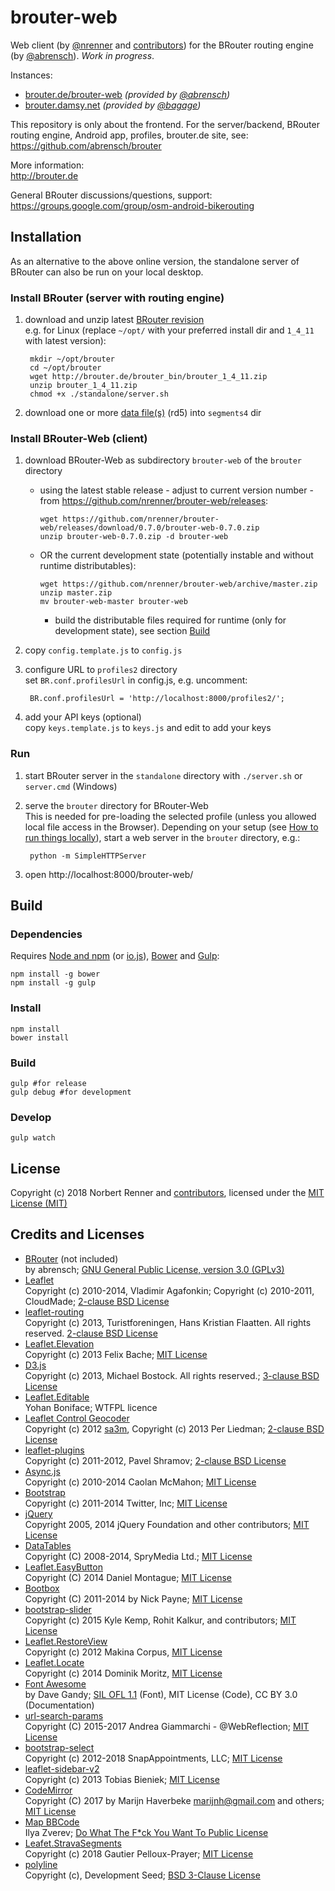 brouter-web
===========

Web client (by [@nrenner](https://github.com/nrenner) and [contributors](https://github.com/nrenner/brouter-web/graphs/contributors)) for the BRouter routing engine (by [@abrensch](https://github.com/abrensch)). *Work in progress*.

Instances:  
* [brouter.de/brouter-web](http://brouter.de/brouter-web/) *(provided by [@abrensch](https://github.com/abrensch))*
* [brouter.damsy.net](http://brouter.damsy.net) *(provided by [@bagage](https://github.com/bagage))*

This repository is only about the frontend. For the server/backend, BRouter routing engine, Android app, profiles, brouter.de site, see:  
https://github.com/abrensch/brouter

More information:  
http://brouter.de

General BRouter discussions/questions, support:  
https://groups.google.com/group/osm-android-bikerouting

## Installation

As an alternative to the above online version, the standalone server of BRouter can also be run on your local desktop.

### Install BRouter (server with routing engine)

1. download and unzip latest [BRouter revision](http://brouter.de/brouter/revisions.html)  
e.g. for Linux (replace ``~/opt/`` with your preferred install dir and ``1_4_11`` with latest version):  

        mkdir ~/opt/brouter
        cd ~/opt/brouter
        wget http://brouter.de/brouter_bin/brouter_1_4_11.zip
        unzip brouter_1_4_11.zip
        chmod +x ./standalone/server.sh

2. download one or more [data file(s)](http://brouter.de/brouter/segments4/) (rd5) into ``segments4`` dir

### Install BRouter-Web (client)

1. download BRouter-Web as subdirectory ``brouter-web`` of the ``brouter`` directory  
   * using the latest stable release - adjust to current version number - from
     https://github.com/nrenner/brouter-web/releases:

         wget https://github.com/nrenner/brouter-web/releases/download/0.7.0/brouter-web-0.7.0.zip
         unzip brouter-web-0.7.0.zip -d brouter-web

   * OR the current development state (potentially instable and without runtime distributables):

         wget https://github.com/nrenner/brouter-web/archive/master.zip
         unzip master.zip
         mv brouter-web-master brouter-web

     * build the distributable files required for runtime (only for development state), see section [Build](#build)

2. copy ``config.template.js`` to ``config.js``
3. configure URL to ``profiles2`` directory  
set ``BR.conf.profilesUrl`` in config.js, e.g. uncomment:

        BR.conf.profilesUrl = 'http://localhost:8000/profiles2/';

4. add your API keys (optional)  
copy ``keys.template.js`` to ``keys.js`` and edit to add your keys

### Run

1. start BRouter server in the ``standalone`` directory with ``./server.sh`` or ``server.cmd`` (Windows)
2. serve the ``brouter`` directory for BRouter-Web  
This is needed for pre-loading the selected profile (unless you allowed local file access in the Browser). Depending on your setup (see [How to run things locally](https://github.com/mrdoob/three.js/wiki/How-to-run-things-locally)), start a web server in the ``brouter`` directory, e.g.:

        python -m SimpleHTTPServer

2. open http://localhost:8000/brouter-web/

## Build

### Dependencies

Requires [Node and npm](https://nodejs.org/) (or [io.js](https://iojs.org)), [Bower](https://bower.io/) and [Gulp](http://gulpjs.com/):

    npm install -g bower
    npm install -g gulp

### Install

    npm install
    bower install

### Build

    gulp #for release
    gulp debug #for development

### Develop

    gulp watch

## License

Copyright (c) 2018 Norbert Renner and [contributors](https://github.com/nrenner/brouter-web/graphs/contributors), licensed under the [MIT License (MIT)](LICENSE)

## Credits and Licenses

* [BRouter](https://github.com/abrensch/brouter) (not included)  
by abrensch; [GNU General Public License, version 3.0 (GPLv3)](https://github.com/abrensch/brouter/blob/master/LICENSE)
* [Leaflet](http://leafletjs.com/)  
Copyright (c) 2010-2014, Vladimir Agafonkin; Copyright (c) 2010-2011, CloudMade; [2-clause BSD License](https://github.com/Leaflet/Leaflet/blob/master/LICENSE)
* [leaflet-routing](https://github.com/Turistforeningen/leaflet-routing)  
Copyright (c) 2013, Turistforeningen, Hans Kristian Flaatten. All rights reserved. [2-clause BSD License](https://github.com/Turistforeningen/leaflet-routing/blob/gh-pages/LICENSE)
* [Leaflet.Elevation](https://github.com/MrMufflon/Leaflet.Elevation)  
Copyright (c) 2013 Felix Bache; [MIT License](https://github.com/MrMufflon/Leaflet.Elevation/blob/master/LICENSE)
* [D3.js](https://github.com/mbostock/d3)  
Copyright (c) 2013, Michael Bostock. All rights reserved.; [3-clause BSD License](https://github.com/mbostock/d3/blob/master/LICENSE)
* [Leaflet.Editable](https://github.com/Leaflet/Leaflet.Editable)  
Yohan Boniface; WTFPL licence
* [Leaflet Control Geocoder](https://github.com/perliedman/leaflet-control-geocoder)  
Copyright (c) 2012 [sa3m](https://github.com/sa3m), Copyright (c) 2013 Per Liedman; [2-clause BSD License](https://github.com/perliedman/leaflet-control-geocoder/blob/master/LICENSE)
* [leaflet-plugins](https://github.com/shramov/leaflet-plugins)  
Copyright (c) 2011-2012, Pavel Shramov; [2-clause BSD License](https://github.com/shramov/leaflet-plugins/blob/master/LICENSE)
* [Async.js](https://github.com/caolan/async)  
Copyright (c) 2010-2014 Caolan McMahon; [MIT License](https://github.com/caolan/async/blob/master/LICENSE)
* [Bootstrap](https://getbootstrap.com/)  
Copyright (c) 2011-2014 Twitter, Inc; [MIT License](https://github.com/twbs/bootstrap/blob/master/LICENSE)
* [jQuery](https://github.com/jquery/jquery)  
Copyright 2005, 2014 jQuery Foundation and other contributors; [MIT License](https://github.com/jquery/jquery/blob/master/LICENSE.txt)
* [DataTables](https://github.com/DataTables/DataTables)  
Copyright (C) 2008-2014, SpryMedia Ltd.; [MIT License](https://www.datatables.net/license/MIT-LICENCE)
* [Leaflet.EasyButton](https://github.com/CliffCloud/Leaflet.EasyButton)  
Copyright (C) 2014 Daniel Montague; [MIT License](https://github.com/CliffCloud/Leaflet.EasyButton/blob/master/LICENSE)
* [Bootbox](https://github.com/makeusabrew/bootbox)  
Copyright (C) 2011-2014 by Nick Payne; [MIT License](https://github.com/makeusabrew/bootbox/blob/master/LICENSE.md)
* [bootstrap-slider](https://github.com/seiyria/bootstrap-slider)  
Copyright (c) 2015 Kyle Kemp, Rohit Kalkur, and contributors; [MIT License](https://github.com/seiyria/bootstrap-slider/blob/master/LICENSE.md)
* [Leaflet.RestoreView](https://github.com/makinacorpus/Leaflet.RestoreView)  
Copyright (c) 2012 Makina Corpus, [MIT License](https://github.com/makinacorpus/Leaflet.RestoreView/blob/master/LICENSE)
* [Leaflet.Locate](https://github.com/domoritz/leaflet-locatecontrol)  
Copyright (c) 2014 Dominik Moritz, [MIT License](https://github.com/domoritz/leaflet-locatecontrol/blob/gh-pages/LICENSE)
* [Font Awesome](http://fontawesome.io/license/)  
by Dave Gandy; [SIL OFL 1.1](https://scripts.sil.org/OFL) (Font), MIT License (Code), CC BY 3.0 (Documentation)
* [url-search-params](https://github.com/WebReflection/url-search-params)  
Copyright (C) 2015-2017 Andrea Giammarchi - @WebReflection; [MIT License](https://github.com/WebReflection/url-search-params/blob/master/LICENSE.txt)
* [bootstrap-select](https://github.com/snapappointments/bootstrap-select)  
Copyright (c) 2012-2018 SnapAppointments, LLC; [MIT License](https://github.com/snapappointments/bootstrap-select/blob/v1.13.0-dev/LICENSE)
* [leaflet-sidebar-v2](https://github.com/nickpeihl/leaflet-sidebar-v2)  
Copyright (c) 2013 Tobias Bieniek; [MIT License](https://github.com/nickpeihl/leaflet-sidebar-v2/blob/master/LICENSE)
* [CodeMirror](https://github.com/codemirror/CodeMirror)  
Copyright (C) 2017 by Marijn Haverbeke <marijnh@gmail.com> and others; [MIT License](https://github.com/codemirror/CodeMirror/blob/master/LICENSE)
* [Map BBCode](https://github.com/MapBBCode/mapbbcode)  
Ilya Zverev; [Do What The F*ck You Want To Public License](https://github.com/MapBBCode/mapbbcode/blob/master/LICENSE)
* [Leafet.StravaSegments](https://gitlab.com/bagage/leaflet.stravasegments)  
Copyright (c) 2018 Gautier Pelloux-Prayer; [MIT License](https://gitlab.com/bagage/leaflet.stravasegments/blob/master/LICENSE)
* [polyline](https://github.com/mapbox/polyline)  
Copyright (c), Development Seed; [BSD 3-Clause License](https://github.com/mapbox/polyline/blob/master/LICENSE)
